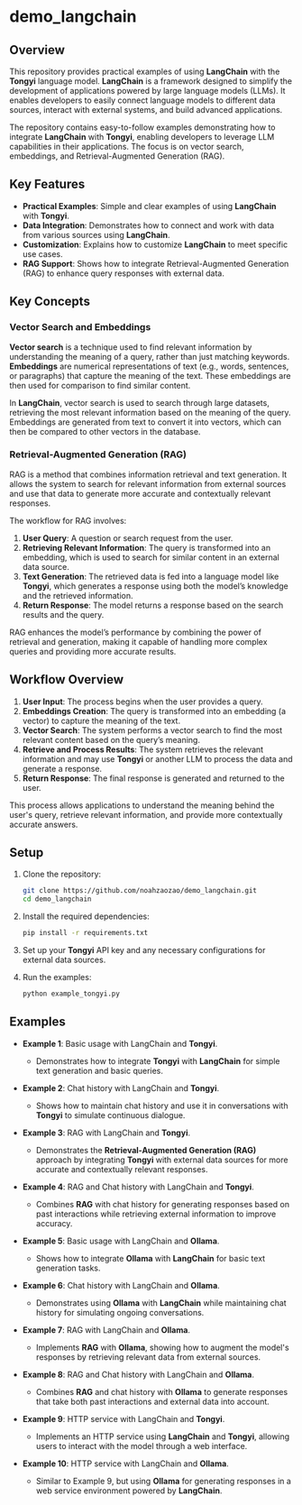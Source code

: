 # demo_langchain

## Overview

This repository provides practical examples of using **LangChain** with the **Tongyi** language model. **LangChain** is a framework designed to simplify the development of applications powered by large language models (LLMs). It enables developers to easily connect language models to different data sources, interact with external systems, and build advanced applications.

The repository contains easy-to-follow examples demonstrating how to integrate **LangChain** with **Tongyi**, enabling developers to leverage LLM capabilities in their applications. The focus is on vector search, embeddings, and Retrieval-Augmented Generation (RAG).

## Key Features
- **Practical Examples**: Simple and clear examples of using **LangChain** with **Tongyi**.
- **Data Integration**: Demonstrates how to connect and work with data from various sources using **LangChain**.
- **Customization**: Explains how to customize **LangChain** to meet specific use cases.
- **RAG Support**: Shows how to integrate Retrieval-Augmented Generation (RAG) to enhance query responses with external data.

## Key Concepts

### Vector Search and Embeddings
**Vector search** is a technique used to find relevant information by understanding the meaning of a query, rather than just matching keywords. **Embeddings** are numerical representations of text (e.g., words, sentences, or paragraphs) that capture the meaning of the text. These embeddings are then used for comparison to find similar content.

In **LangChain**, vector search is used to search through large datasets, retrieving the most relevant information based on the meaning of the query. Embeddings are generated from text to convert it into vectors, which can then be compared to other vectors in the database.

### Retrieval-Augmented Generation (RAG)
RAG is a method that combines information retrieval and text generation. It allows the system to search for relevant information from external sources and use that data to generate more accurate and contextually relevant responses. 

The workflow for RAG involves:
1. **User Query**: A question or search request from the user.
2. **Retrieving Relevant Information**: The query is transformed into an embedding, which is used to search for similar content in an external data source.
3. **Text Generation**: The retrieved data is fed into a language model like **Tongyi**, which generates a response using both the model’s knowledge and the retrieved information.
4. **Return Response**: The model returns a response based on the search results and the query.

RAG enhances the model’s performance by combining the power of retrieval and generation, making it capable of handling more complex queries and providing more accurate results.

## Workflow Overview

1. **User Input**: The process begins when the user provides a query.
2. **Embeddings Creation**: The query is transformed into an embedding (a vector) to capture the meaning of the text.
3. **Vector Search**: The system performs a vector search to find the most relevant content based on the query’s meaning.
4. **Retrieve and Process Results**: The system retrieves the relevant information and may use **Tongyi** or another LLM to process the data and generate a response.
5. **Return Response**: The final response is generated and returned to the user.

This process allows applications to understand the meaning behind the user's query, retrieve relevant information, and provide more contextually accurate answers.

## Setup

1. Clone the repository:
    ```bash
    git clone https://github.com/noahzaozao/demo_langchain.git
    cd demo_langchain
    ```

2. Install the required dependencies:
    ```bash
    pip install -r requirements.txt
    ```

3. Set up your **Tongyi** API key and any necessary configurations for external data sources.

4. Run the examples:
    ```bash
    python example_tongyi.py
    ```

## Examples

- **Example 1**: Basic usage with LangChain and **Tongyi**.
    - Demonstrates how to integrate **Tongyi** with **LangChain** for simple text generation and basic queries.
    
- **Example 2**: Chat history with LangChain and **Tongyi**.
    - Shows how to maintain chat history and use it in conversations with **Tongyi** to simulate continuous dialogue.

- **Example 3**: RAG with LangChain and **Tongyi**.
    - Demonstrates the **Retrieval-Augmented Generation (RAG)** approach by integrating **Tongyi** with external data sources for more accurate and contextually relevant responses.

- **Example 4**: RAG and Chat history with LangChain and **Tongyi**.
    - Combines **RAG** with chat history for generating responses based on past interactions while retrieving external information to improve accuracy.

- **Example 5**: Basic usage with LangChain and **Ollama**.
    - Shows how to integrate **Ollama** with **LangChain** for basic text generation tasks.

- **Example 6**: Chat history with LangChain and **Ollama**.
    - Demonstrates using **Ollama** with **LangChain** while maintaining chat history for simulating ongoing conversations.

- **Example 7**: RAG with LangChain and **Ollama**.
    - Implements **RAG** with **Ollama**, showing how to augment the model's responses by retrieving relevant data from external sources.

- **Example 8**: RAG and Chat history with LangChain and **Ollama**.
    - Combines **RAG** and chat history with **Ollama** to generate responses that take both past interactions and external data into account.

- **Example 9**: HTTP service with LangChain and **Tongyi**.
    - Implements an HTTP service using **LangChain** and **Tongyi**, allowing users to interact with the model through a web interface.

- **Example 10**: HTTP service with LangChain and **Ollama**.
    - Similar to Example 9, but using **Ollama** for generating responses in a web service environment powered by **LangChain**.


